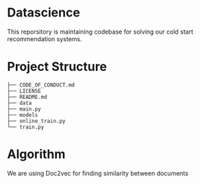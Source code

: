 # Datascience

This reporsitory is maintaining codebase for solving our cold start recommendation systems. 

# Project Structure 

```.
├── CODE_OF_CONDUCT.md
├── LICENSE
├── README.md
├── data
├── main.py
├── models
├── online_train.py
└── train.py
```

# Algorithm 
We are using Doc2vec for finding similarity between documents